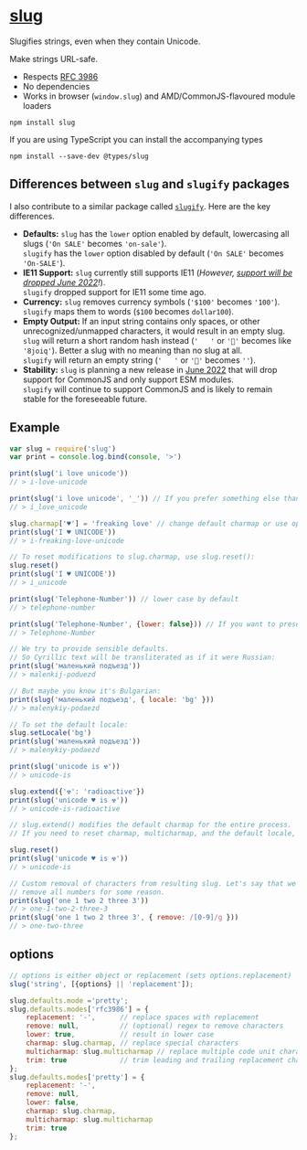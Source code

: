 # [slug](https://github.com/Trott/slug)

Slugifies strings, even when they contain Unicode.

Make strings URL-safe.

- Respects [RFC 3986](https://tools.ietf.org/html/rfc3986)
- No dependencies
- Works in browser (`window.slug`) and AMD/CommonJS-flavoured module loaders

```
npm install slug
```

If you are using TypeScript you can install the accompanying types

```
npm install --save-dev @types/slug
```

## Differences between `slug` and `slugify` packages

I also contribute to a similar package called [`slugify`](https://github.com/simov/slugify).
Here are the key differences.

- **Defaults:** `slug` has the `lower` option enabled by default, lowercasing all slugs
  (`'On SALE'` becomes `'on-sale'`).  
  `slugify` has the `lower` option disabled by default (`'On SALE'` becomes `'On-SALE'`).
- **IE11 Support:** `slug` currently still supports IE11
  (_However, [support will be dropped June 2022](https://github.com/Trott/slug/blob/beta/CHANGELOG.md)!_).  
  `slugify` dropped support for IE11 some time ago.
- **Currency:** `slug` removes currency symbols (`'$100'` becomes `'100'`).  
  `slugify` maps them to words (`$100` becomes `dollar100`).
- **Empty Output:** If an input string contains only spaces, or other unrecognized/unmapped characters,
  it would result in an empty slug.  
  `slug` will return a short random hash instead (`'   '` or `'🎉'` becomes like `'8joiq'`).
  Better a slug with no meaning than no slug at all.  
  `slugify` will return an empty string (`'   '` or `'🎉'` becomes `''`).
- **Stability:** `slug` is planning a new release in
  [June 2022](https://github.com/Trott/slug/blob/beta/CHANGELOG.md) that will drop support for CommonJS
  and only support ESM modules.  
  `slugify` will continue to support CommonJS and is likely to remain stable for the foreseeable future.

## Example

```javascript
var slug = require('slug')
var print = console.log.bind(console, '>')

print(slug('i love unicode'))
// > i-love-unicode

print(slug('i love unicode', '_')) // If you prefer something else than `-` as separator
// > i_love_unicode

slug.charmap['♥'] = 'freaking love' // change default charmap or use option {charmap:{…}} as 2. argument
print(slug('I ♥ UNICODE'))
// > i-freaking-love-unicode

// To reset modifications to slug.charmap, use slug.reset():
slug.reset()
print(slug('I ♥ UNICODE'))
// > i_unicode

print(slug('Telephone-Number')) // lower case by default
// > telephone-number

print(slug('Telephone-Number', {lower: false})) // If you want to preserve case
// > Telephone-Number

// We try to provide sensible defaults.
// So Cyrillic text will be transliterated as if it were Russian:
print(slug('маленький подъезд'))
// > malenkij-poduezd

// But maybe you know it's Bulgarian:
print(slug('маленький подъезд', { locale: 'bg' }))
// > malenykiy-podaezd

// To set the default locale:
slug.setLocale('bg')
print(slug('маленький подъезд'))
// > malenykiy-podaezd

print(slug('unicode is ☢'))
// > unicode-is

slug.extend({'☢': 'radioactive'})
print(slug('unicode ♥ is ☢'))
// > unicode-is-radioactive

// slug.extend() modifies the default charmap for the entire process.
// If you need to reset charmap, multicharmap, and the default locale, use slug.reset():

slug.reset()
print(slug('unicode ♥ is ☢'))
// > unicode-is

// Custom removal of characters from resulting slug. Let's say that we want to
// remove all numbers for some reason.
print(slug('one 1 two 2 three 3'))
// > one-1-two-2-three-3
print(slug('one 1 two 2 three 3', { remove: /[0-9]/g }))
// > one-two-three
```

## options

```javascript
// options is either object or replacement (sets options.replacement)
slug('string', [{options} || 'replacement']);
```

```javascript
slug.defaults.mode ='pretty';
slug.defaults.modes['rfc3986'] = {
    replacement: '-',      // replace spaces with replacement
    remove: null,          // (optional) regex to remove characters
    lower: true,           // result in lower case
    charmap: slug.charmap, // replace special characters
    multicharmap: slug.multicharmap // replace multiple code unit characters
    trim: true             // trim leading and trailing replacement chars
};
slug.defaults.modes['pretty'] = {
    replacement: '-',
    remove: null,
    lower: false,
    charmap: slug.charmap,
    multicharmap: slug.multicharmap
    trim: true              
};
```
